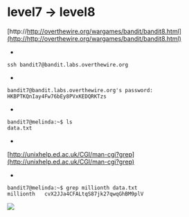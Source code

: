 # level7 -> level8


[http://http://overthewire.org/wargames/bandit/bandit8.html](http://http://overthewire.org/wargames/bandit/bandit8.html)

-

    ssh bandit7@bandit.labs.overthewire.org

-

    bandit7@bandit.labs.overthewire.org's password: HKBPTKQnIay4Fw76bEy8PVxKEDQRKTzs

-

    bandit7@melinda:~$ ls
    data.txt

-

[http://unixhelp.ed.ac.uk/CGI/man-cgi?grep](http://unixhelp.ed.ac.uk/CGI/man-cgi?grep)

-

    bandit7@melinda:~$ grep millionth data.txt
    millionth   cvX2JJa4CFALtqS87jk27qwqGhBM9plV


![](http://i.imgur.com/xIgoyki.png)





